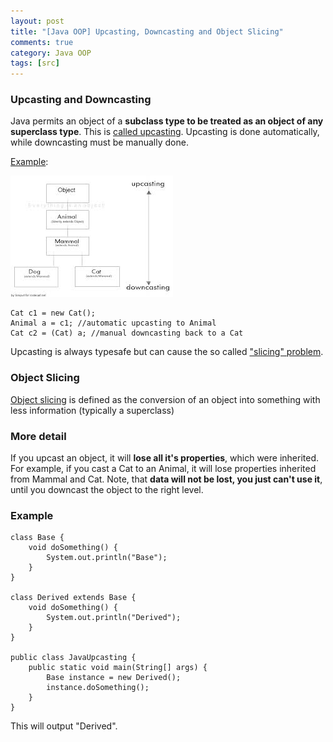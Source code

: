 ```yaml
---
layout: post
title: "[Java OOP] Upcasting, Downcasting and Object Slicing"
comments: true
category: Java OOP
tags: [src]
---
```


### Upcasting and Downcasting

Java permits an object of a **subclass type to be treated as an object of any superclass type**. This is [called upcasting](http://forum.codecall.net/topic/50451-upcasting-downcasting/). Upcasting is done automatically, while downcasting must be manually done.

[Example](http://forum.codecall.net/topic/50451-upcasting-downcasting/):

![](/images/java-upcasting-downcasting.jpg)

    Cat c1 = new Cat();
    Animal a = c1; //automatic upcasting to Animal
    Cat c2 = (Cat) a; //manual downcasting back to a Cat

Upcasting is always typesafe but can cause the so called ["slicing" problem](http://forums.codeguru.com/showthread.php?321676-What-are-upcasting-and-downcasting-dangers).

### Object Slicing

[Object slicing](https://www.java.net/also-in-java/object-slicing-and-component-design-java) is defined as the conversion of an object into something with less information (typically a superclass)

### More detail

If you upcast an object, it will **lose all it's properties**, which were inherited. For example, if you cast a Cat to an Animal, it will lose properties inherited from Mammal and Cat. Note, that **data will not be lost, you just can't use it**, until you downcast the object to the right level.

### Example

    class Base {
    	void doSomething() {
    		System.out.println("Base");
    	}
    }

    class Derived extends Base {
    	void doSomething() {
    		System.out.println("Derived");
    	}
    }

    public class JavaUpcasting {
    	public static void main(String[] args) {
    		Base instance = new Derived();
    		instance.doSomething();
    	}
    }

This will output "Derived".
